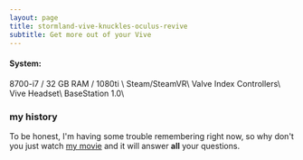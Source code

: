 ```yaml
---
layout: page
title: stormland-vive-knuckles-oculus-revive
subtitle: Get more out of your Vive
---
```


#### System:

8700-i7 / 32 GB RAM / 1080ti \  Steam/SteamVR\ Valve Index Controllers\ Vive Headset\ BaseStation 1.0\

### my history

To be honest, I'm having some trouble remembering right now, so why don't you just watch [my movie](https://en.wikipedia.org/wiki/The_Princess_Bride_%28film%29) and it will answer **all** your questions.
